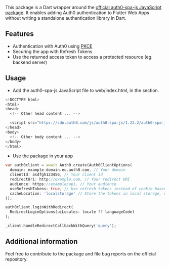 This package is a Dart wrapper around the [official auth0-spa-js JavaScript package](https://github.com/auth0/auth0-spa-js).
It enables adding Auth0 authentication to Flutter Web Apps without writing
a standalone authentication library in Dart.

## Features

- Authentication with Auth0 using [PKCE](https://auth0.com/docs/get-started/authentication-and-authorization-flow/authorization-code-flow-with-proof-key-for-code-exchange-pkce)
- Securing the app with Refresh Tokens
- Use the returned access token to access a protected resource (eg. backend server)

## Usage

- Add the auth0-spa-js JavaScript file to web/index.html, in the <head> section.

```dart
<!DOCTYPE html>
<html>
<head>
  <!-- Other head content ... -->

  <script src="https://cdn.auth0.com/js/auth0-spa-js/1.22.2/auth0-spa-js.development.js"></script>
</head>
<body>
  <!-- Other body content ... -->
</body>
</html>
```

- Use the package in your app

```dart
var auth0client = await Auth0.create(Auth0ClientOptions(
  domain: example-domain.eu.auth0.com, // Your domain
  clientId: asdfgh123456, // Your client id
  redirectUri: http://example.com, // Your redirect URI
  audience: https://example/api, // Your audience
  useRefreshTokens: true, // Use refresh tokens instead of cookie-based validation
  cacheLocation: 'localstorage' // Store the tokens in local storage, default is in-memory
));

auth0client.loginWithRedirect(
  RedirectLoginOptions(uiLocales: locale ?? languageCode)
);

_client.handleRedirectCallbackWithQuery('query');
```

## Additional information

Feel free to contribute to the package and file bug reports on the official repository.
